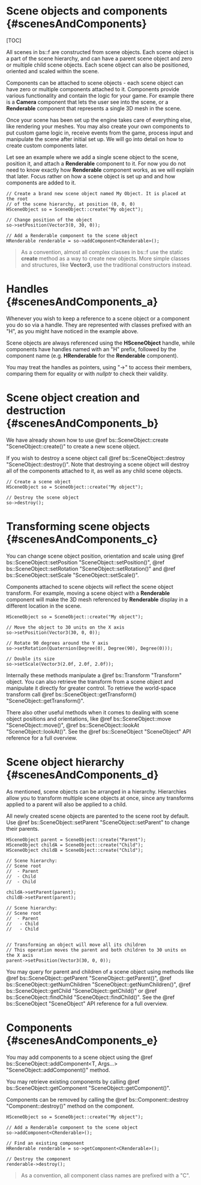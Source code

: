 Scene objects and components					{#scenesAndComponents}
===============
[TOC]

All scenes in bs::f are constructed from scene objects. Each scene object is a part of the scene hierarchy, and can have a parent scene object and zero or multiple child scene objects. Each scene object can also be positioned, oriented and scaled within the scene.

Components can be attached to scene objects - each scene object can have zero or multiple components attached to it. Components provide various functionality and contain the logic for your game. For example there is a **Camera** component that lets the user see into the scene, or a **Renderable** component that represents a single 3D mesh in the scene. 

Once your scene has been set up the engine takes care of everything else, like rendering your meshes. You may also create your own components to put custom game logic in, receive events from the game, process input and manipulate the scene after initial set up. We will go into detail on how to create custom components later.

Let see an example where we add a single scene object to the scene, position it, and attach a **Renderable** component to it. For now you do not need to know exactly how **Renderable** component works, as we will explain that later. Focus rather on how a scene object is set up and and how components are added to it.

~~~~~~~~~~~~~{.cpp}
// Create a brand new scene object named My Object. It is placed at the root 
// of the scene hierarchy, at position (0, 0, 0)
HSceneObject so = SceneObject::create("My object");

// Change position of the object
so->setPosition(Vector3(0, 30, 0));

// Add a Renderable component to the scene object
HRenderable renderable = so->addComponent<CRenderable>();
~~~~~~~~~~~~~

> As a convention, almost all complex classes in bs::f use the static **create** method as a way to create new objects. More simple classes and structures, like **Vector3**, use the traditional constructors instead.

# Handles {#scenesAndComponents_a}
Whenever you wish to keep a reference to a scene object or a component you do so via a handle. They are represented with classes prefixed with an "H", as you might have noticed in the example above. 

Scene objects are always referenced using the **HSceneObject** handle, while components have handles named with an "H" prefix, followed by the component name (e.g. **HRenderable** for the **Renderable** component).

You may treat the handles as pointers, using "->" to access their members, comparing them for equality or with *nullptr* to check their validity. 

# Scene object creation and destruction {#scenesAndComponents_b}
We have already shown how to use @ref bs::SceneObject::create "SceneObject::create()" to create a new scene object. 

If you wish to destroy a scene object call @ref bs::SceneObject::destroy "SceneObject::destroy()". Note that destroying a scene object will destroy all of the components attached to it, as well as any child scene objects.

~~~~~~~~~~~~~{.cpp}
// Create a scene object
HSceneObject so = SceneObject::create("My object");

// Destroy the scene object
so->destroy();
~~~~~~~~~~~~~

# Transforming scene objects {#scenesAndComponents_c}
You can change scene object position, orientation and scale using @ref bs::SceneObject::setPosition "SceneObject::setPosition()", @ref bs::SceneObject::setRotation "SceneObject::setRotation()" and @ref bs::SceneObject::setScale "SceneObject::setScale()".

Components attached to scene objects will reflect the scene object transform. For example, moving a scene object with a **Renderable** component will make the 3D mesh referenced by **Renderable** display in a different location in the scene.

~~~~~~~~~~~~~{.cpp}
HSceneObject so = SceneObject::create("My object");

// Move the object to 30 units on the X axis
so->setPosition(Vector3(30, 0, 0));

// Rotate 90 degrees around the Y axis
so->setRotation(Quaternion(Degree(0), Degree(90), Degree(0)));

// Double its size
so->setScale(Vector3(2.0f, 2.0f, 2.0f));
~~~~~~~~~~~~~

Internally these methods manipulate a @ref bs::Transform "Transform" object. You can also retrieve the transform from a scene object and manipulate it directly for greater control. To retrieve the world-space transform call @ref bs::SceneObject::getTransform() "SceneObject::getTransform()".

There also other useful methods when it comes to dealing with scene object positions and orientations, like @ref bs::SceneObject::move "SceneObject::move()", @ref bs::SceneObject::lookAt "SceneObject::lookAt()". See the @ref bs::SceneObject "SceneObject" API reference for a full overview.

# Scene object hierarchy {#scenesAndComponents_d}
As mentioned, scene objects can be arranged in a hierarchy. Hierarchies allow you to transform multiple scene objects at once, since any transforms applied to a parent will also be applied to a child.

All newly created scene objects are parented to the scene root by default. Use @ref bs::SceneObject::setParent "SceneObject::setParent" to change their parents.

~~~~~~~~~~~~~{.cpp}
HSceneObject parent = SceneObject::create("Parent");
HSceneObject childA = SceneObject::create("Child");
HSceneObject childB = SceneObject::create("Child");

// Scene hierarchy:
// Scene root
//  - Parent
//  - Child
//  - Child 

childA->setParent(parent);
childB->setParent(parent);

// Scene hierarchy:
// Scene root
//  - Parent
//   - Child
//   - Child 


// Transforming an object will move all its children
// This operation moves the parent and both children to 30 units on the X axis
parent->setPosition(Vector3(30, 0, 0));
~~~~~~~~~~~~~

You may query for parent and children of a scene object using methods like @ref bs::SceneObject::getParent "SceneObject::getParent()", @ref bs::SceneObject::getNumChildren "SceneObject::getNumChildren()", @ref bs::SceneObject::getChild "SceneObject::getChild()" or @ref bs::SceneObject::findChild "SceneObject::findChild()". See the @ref bs::SceneObject "SceneObject" API reference for a full overview.

# Components {#scenesAndComponents_e}
You may add components to a scene object using the @ref bs::SceneObject::addComponent<T, Args...> "SceneObject::addComponent<T>()" method. 

You may retrieve existing components by calling @ref bs::SceneObject::getComponent<T> "SceneObject::getComponent<T>()".

Components can be removed by calling the @ref bs::Component::destroy "Component::destroy()" method on the component.

~~~~~~~~~~~~~{.cpp}
HSceneObject so = SceneObject::create("My object");

// Add a Renderable component to the scene object
so->addComponent<CRenderable>();

// Find an existing component
HRenderable renderable = so->getComponent<CRenderable>();

// Destroy the component
renderable->destroy();
~~~~~~~~~~~~~

> As a convention, all component class names are prefixed with a "C".
